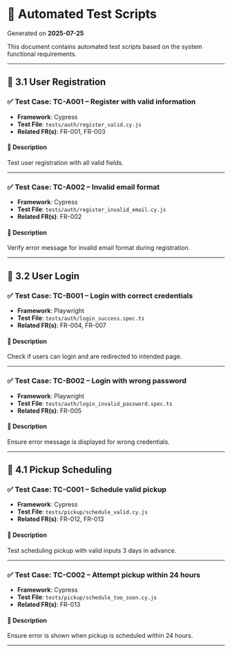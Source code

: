 # 🤖 Automated Test Scripts

Generated on **2025-07-25**

This document contains automated test scripts based on the system functional requirements.

---

## 📂 3.1 User Registration

### ✅ Test Case: TC-A001 – Register with valid information

- **Framework**: Cypress
- **Test File**: `tests/auth/register_valid.cy.js`
- **Related FR(s)**: FR-001, FR-003

#### 🧪 Description
Test user registration with all valid fields.

---

### ✅ Test Case: TC-A002 – Invalid email format

- **Framework**: Cypress
- **Test File**: `tests/auth/register_invalid_email.cy.js`
- **Related FR(s)**: FR-002

#### 🧪 Description
Verify error message for invalid email format during registration.

---

## 📂 3.2 User Login

### ✅ Test Case: TC-B001 – Login with correct credentials

- **Framework**: Playwright
- **Test File**: `tests/auth/login_success.spec.ts`
- **Related FR(s)**: FR-004, FR-007

#### 🧪 Description
Check if users can login and are redirected to intended page.

---

### ✅ Test Case: TC-B002 – Login with wrong password

- **Framework**: Playwright
- **Test File**: `tests/auth/login_invalid_password.spec.ts`
- **Related FR(s)**: FR-005

#### 🧪 Description
Ensure error message is displayed for wrong credentials.

---

## 📂 4.1 Pickup Scheduling

### ✅ Test Case: TC-C001 – Schedule valid pickup

- **Framework**: Cypress
- **Test File**: `tests/pickup/schedule_valid.cy.js`
- **Related FR(s)**: FR-012, FR-013

#### 🧪 Description
Test scheduling pickup with valid inputs 3 days in advance.

---

### ✅ Test Case: TC-C002 – Attempt pickup within 24 hours

- **Framework**: Cypress
- **Test File**: `tests/pickup/schedule_too_soon.cy.js`
- **Related FR(s)**: FR-013

#### 🧪 Description
Ensure error is shown when pickup is scheduled within 24 hours.

---




